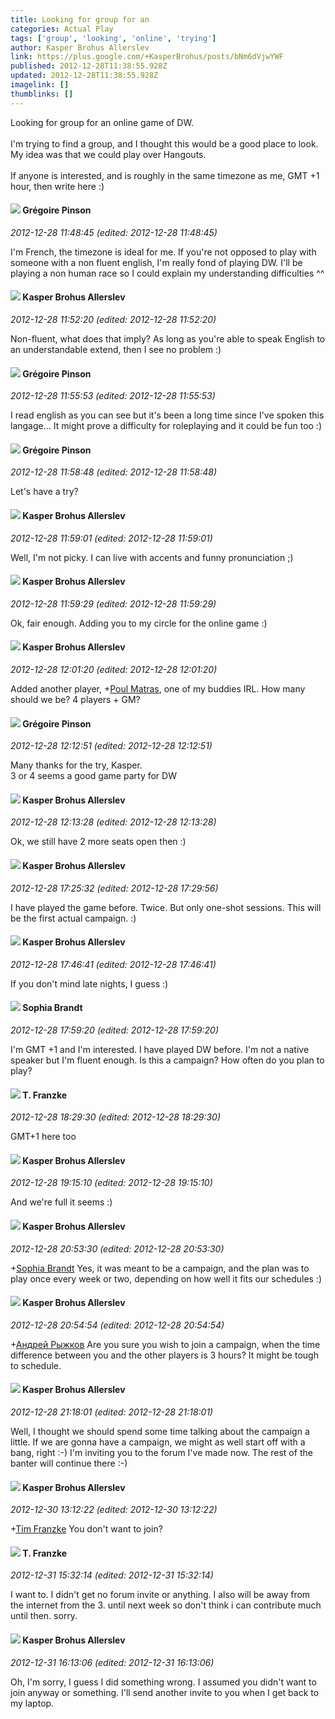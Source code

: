 ```yaml
---
title: Looking for group for an
categories: Actual Play
tags: ['group', 'looking', 'online', 'trying']
author: Kasper Brohus Allerslev
link: https://plus.google.com/+KasperBrohus/posts/bNm6dVjwYWF
published: 2012-12-28T11:38:55.928Z
updated: 2012-12-28T11:38:55.928Z
imagelink: []
thumblinks: []
---
```


Looking for group for an online game of DW.<br /><br />I&#39;m trying to find a group, and I thought this would be a good place to look. My idea was that we could play over Hangouts.<br /><br />If anyone is interested, and is roughly in the same timezone as me, GMT +1 hour, then write here :)
<div id='comment z12ae1axdpmfs5kqh04ccboiarzdtj14dhs'>
  <h4><img src='{{site.baseurl}}//images/avatars/109632041081387047274_photo.jpg'> Grégoire Pinson</h4>
      <p><cite>2012-12-28 11:48:45 (edited: 2012-12-28 11:48:45)</cite></p>
        <p>I&#39;m French, the timezone is ideal for me. If you&#39;re not opposed to play with someone with a non fluent english, I&#39;m really fond of playing DW. I&#39;ll be playing a non human race so I could explain my understanding difficulties ^^</p>
</div>
        

<div id='comment z12ae1axdpmfs5kqh04ccboiarzdtj14dhs'>
  <h4><img src='{{site.baseurl}}//images/avatars/110937611143261107555_photo.jpg'> Kasper Brohus Allerslev</h4>
      <p><cite>2012-12-28 11:52:20 (edited: 2012-12-28 11:52:20)</cite></p>
        <p>Non-fluent, what does that imply? As long as you&#39;re able to speak English to an understandable extend, then I see no problem :)</p>
</div>
        

<div id='comment z12ae1axdpmfs5kqh04ccboiarzdtj14dhs'>
  <h4><img src='{{site.baseurl}}//images/avatars/109632041081387047274_photo.jpg'> Grégoire Pinson</h4>
      <p><cite>2012-12-28 11:55:53 (edited: 2012-12-28 11:55:53)</cite></p>
        <p>I read english as you can see but it&#39;s been a long time since I&#39;ve spoken this langage... It might prove a difficulty for roleplaying and it could be fun too :)</p>
</div>
        

<div id='comment z12ae1axdpmfs5kqh04ccboiarzdtj14dhs'>
  <h4><img src='{{site.baseurl}}//images/avatars/109632041081387047274_photo.jpg'> Grégoire Pinson</h4>
      <p><cite>2012-12-28 11:58:48 (edited: 2012-12-28 11:58:48)</cite></p>
        <p>Let&#39;s have a try?</p>
</div>
        

<div id='comment z12ae1axdpmfs5kqh04ccboiarzdtj14dhs'>
  <h4><img src='{{site.baseurl}}//images/avatars/110937611143261107555_photo.jpg'> Kasper Brohus Allerslev</h4>
      <p><cite>2012-12-28 11:59:01 (edited: 2012-12-28 11:59:01)</cite></p>
        <p>Well, I&#39;m not picky. I can live with accents and funny pronunciation ;)</p>
</div>
        

<div id='comment z12ae1axdpmfs5kqh04ccboiarzdtj14dhs'>
  <h4><img src='{{site.baseurl}}//images/avatars/110937611143261107555_photo.jpg'> Kasper Brohus Allerslev</h4>
      <p><cite>2012-12-28 11:59:29 (edited: 2012-12-28 11:59:29)</cite></p>
        <p>Ok, fair enough. Adding you to my circle for the online game :)</p>
</div>
        

<div id='comment z12ae1axdpmfs5kqh04ccboiarzdtj14dhs'>
  <h4><img src='{{site.baseurl}}//images/avatars/110937611143261107555_photo.jpg'> Kasper Brohus Allerslev</h4>
      <p><cite>2012-12-28 12:01:20 (edited: 2012-12-28 12:01:20)</cite></p>
        <p>Added another player, <span class="proflinkWrapper"><span class="proflinkPrefix">+</span><a class="proflink" href="https://plus.google.com/117723538056867271867" oid="117723538056867271867">Poul Matras</a></span>, one of my buddies IRL. How many should we be? 4 players + GM?</p>
</div>
        

<div id='comment z12ae1axdpmfs5kqh04ccboiarzdtj14dhs'>
  <h4><img src='{{site.baseurl}}//images/avatars/109632041081387047274_photo.jpg'> Grégoire Pinson</h4>
      <p><cite>2012-12-28 12:12:51 (edited: 2012-12-28 12:12:51)</cite></p>
        <p>Many thanks for the try, Kasper. <br />3 or 4 seems a good game party for DW</p>
</div>
        

<div id='comment z12ae1axdpmfs5kqh04ccboiarzdtj14dhs'>
  <h4><img src='{{site.baseurl}}//images/avatars/110937611143261107555_photo.jpg'> Kasper Brohus Allerslev</h4>
      <p><cite>2012-12-28 12:13:28 (edited: 2012-12-28 12:13:28)</cite></p>
        <p>Ok, we still have 2 more seats open then :)</p>
</div>
        

<div id='comment z12ae1axdpmfs5kqh04ccboiarzdtj14dhs'>
  <h4><img src='{{site.baseurl}}//images/avatars/110937611143261107555_photo.jpg'> Kasper Brohus Allerslev</h4>
      <p><cite>2012-12-28 17:25:32 (edited: 2012-12-28 17:29:56)</cite></p>
        <p>I have played the game before. Twice. But only one-shot sessions. This will be the first actual campaign. :)</p>
</div>
        

<div id='comment z12ae1axdpmfs5kqh04ccboiarzdtj14dhs'>
  <h4><img src='{{site.baseurl}}//images/avatars/110937611143261107555_photo.jpg'> Kasper Brohus Allerslev</h4>
      <p><cite>2012-12-28 17:46:41 (edited: 2012-12-28 17:46:41)</cite></p>
        <p>If you don&#39;t mind late nights, I guess :)</p>
</div>
        

<div id='comment z12ae1axdpmfs5kqh04ccboiarzdtj14dhs'>
  <h4><img src='{{site.baseurl}}//images/avatars/106570522459025837352_photo.jpg'> Sophia Brandt</h4>
      <p><cite>2012-12-28 17:59:20 (edited: 2012-12-28 17:59:20)</cite></p>
        <p>I&#39;m GMT +1 and I&#39;m interested. I have played DW before. I&#39;m not a native speaker but I&#39;m fluent enough. Is this a campaign? How often do you plan to play?</p>
</div>
        

<div id='comment z12ae1axdpmfs5kqh04ccboiarzdtj14dhs'>
  <h4><img src='{{site.baseurl}}//images/avatars/110330901807759406775_photo.jpg'> T. Franzke</h4>
      <p><cite>2012-12-28 18:29:30 (edited: 2012-12-28 18:29:30)</cite></p>
        <p>GMT+1 here too</p>
</div>
        

<div id='comment z12ae1axdpmfs5kqh04ccboiarzdtj14dhs'>
  <h4><img src='{{site.baseurl}}//images/avatars/110937611143261107555_photo.jpg'> Kasper Brohus Allerslev</h4>
      <p><cite>2012-12-28 19:15:10 (edited: 2012-12-28 19:15:10)</cite></p>
        <p>And we&#39;re full it seems :)</p>
</div>
        

<div id='comment z12ae1axdpmfs5kqh04ccboiarzdtj14dhs'>
  <h4><img src='{{site.baseurl}}//images/avatars/110937611143261107555_photo.jpg'> Kasper Brohus Allerslev</h4>
      <p><cite>2012-12-28 20:53:30 (edited: 2012-12-28 20:53:30)</cite></p>
        <p><span class="proflinkWrapper"><span class="proflinkPrefix">+</span><a class="proflink" href="https://plus.google.com/106570522459025837352" oid="106570522459025837352">Sophia Brandt</a></span> Yes, it was meant to be a campaign, and the plan was to play once every week or two, depending on how well it fits our schedules :) </p>
</div>
        

<div id='comment z12ae1axdpmfs5kqh04ccboiarzdtj14dhs'>
  <h4><img src='{{site.baseurl}}//images/avatars/110937611143261107555_photo.jpg'> Kasper Brohus Allerslev</h4>
      <p><cite>2012-12-28 20:54:54 (edited: 2012-12-28 20:54:54)</cite></p>
        <p><span class="proflinkWrapper"><span class="proflinkPrefix">+</span><a class="proflink" href="https://plus.google.com/118382023295781125858" oid="118382023295781125858">Андрей Рыжков</a></span> Are you sure you wish to join a campaign, when the time difference between you and the other players is 3 hours? It might be tough to schedule.</p>
</div>
        

<div id='comment z12ae1axdpmfs5kqh04ccboiarzdtj14dhs'>
  <h4><img src='{{site.baseurl}}//images/avatars/110937611143261107555_photo.jpg'> Kasper Brohus Allerslev</h4>
      <p><cite>2012-12-28 21:18:01 (edited: 2012-12-28 21:18:01)</cite></p>
        <p>Well, I thought we should spend some time talking about the campaign a little. If we are gonna have a campaign, we might as well start off with a bang, right :-)  I&#39;m inviting you to the forum I&#39;ve made now. The rest of the banter will continue there :-)</p>
</div>
        

<div id='comment z12ae1axdpmfs5kqh04ccboiarzdtj14dhs'>
  <h4><img src='{{site.baseurl}}//images/avatars/110937611143261107555_photo.jpg'> Kasper Brohus Allerslev</h4>
      <p><cite>2012-12-30 13:12:22 (edited: 2012-12-30 13:12:22)</cite></p>
        <p><span class="proflinkWrapper"><span class="proflinkPrefix">+</span><a class="proflink" href="https://plus.google.com/110330901807759406775" oid="110330901807759406775">Tim Franzke</a></span> You don&#39;t want to join?</p>
</div>
        

<div id='comment z12ae1axdpmfs5kqh04ccboiarzdtj14dhs'>
  <h4><img src='{{site.baseurl}}//images/avatars/110330901807759406775_photo.jpg'> T. Franzke</h4>
      <p><cite>2012-12-31 15:32:14 (edited: 2012-12-31 15:32:14)</cite></p>
        <p>I want to. I didn&#39;t get no forum invite or anything. I also will be away from the internet from the 3. until next week so don&#39;t think i can contribute much until then. sorry. </p>
</div>
        

<div id='comment z12ae1axdpmfs5kqh04ccboiarzdtj14dhs'>
  <h4><img src='{{site.baseurl}}//images/avatars/110937611143261107555_photo.jpg'> Kasper Brohus Allerslev</h4>
      <p><cite>2012-12-31 16:13:06 (edited: 2012-12-31 16:13:06)</cite></p>
        <p>Oh, I&#39;m sorry, I guess I did something wrong. I assumed you didn&#39;t want to join anyway or something. I&#39;ll send another invite to you when I get back to my laptop.</p>
</div>
        